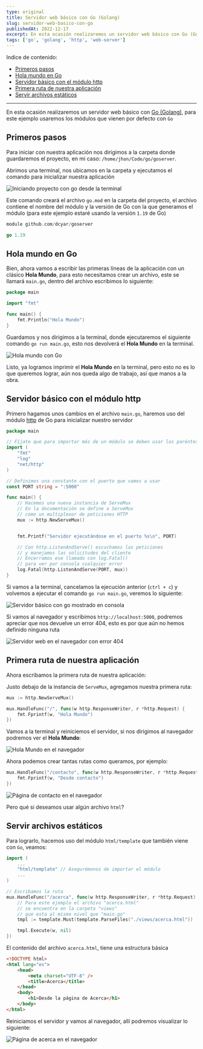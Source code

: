 ```yaml
---
type: original
title: Servidor web básico con Go (Golang)
slug: servidor-web-basico-con-go
publishedAt: 2022-12-17
excerpt: En esta ocasión realizaremos un servidor web básico con Go (Golang), para este ejemplo usaremos los módulos que vienen por defecto con Go
tags: ['go', 'golang', 'http', 'web-server']
---
```

Indice de contenido:
- [Primeros pasos](#primeros-pasos "Primeros pasos")
- [Hola mundo en Go](#hola-mundo-en-go "Hola mundo en Go")
- [Servidor básico con el módulo http](#servidor-básico-con-el-módulo-http "Servidor básico con el módulo http")
- [Primera ruta de nuestra aplicación](#primera-ruta-de-nuestra-aplicación "Primera ruta de nuestra aplicación")
- [Servir archivos estáticos](#servir-archivos-estáticos "Servir archivos estáticos")

---

En esta ocasión realizaremos un servidor web básico con <a href="https://go.dev/" target="_blank" title="Página de Golang" rel="nofollow noopener">Go (Golang)</a>, para este ejemplo usaremos los módulos que vienen por defecto con `Go`

## Primeros pasos

Para iniciar con nuestra aplicación nos dirigimos a la carpeta donde guardaremos el proyecto, en mi caso: `/home/jhon/Code/go/goserver`.

Abrimos una terminal, nos ubicamos en la carpeta y ejecutamos el comando para inicializar nuestra aplicación

![Iniciando proyecto con go desde la terminal](/images/go-crud-mongodb/go-mod-init.png "Iniciando proyecto con go desde la terminal")

Este comando creará el archivo `go.mod` en la carpeta del proyecto, el archivo contiene el nombre del módulo y la versión de Go con la que generamos el módulo (para este ejemplo estaré usando la versión `1.19` de Go)

```go
module github.com/dcyar/goserver

go 1.19
```

## Hola mundo en Go

Bien, ahora vamos a escribir las primeras líneas de la aplicación con un clásico **Hola Mundo**, para esto necesitamos crear un archivo, este se llamará `main.go`, dentro del archivo escribimos lo siguiente:

```go
package main

import "fmt"

func main() {
    fmt.Println("Hola Mundo")
}
```

Guardamos y nos dirigimos a la terminal, donde ejecutaremos el siguiente comando `go run main.go`, esto nos devolverá el **Hola Mundo** en la terminal.

![Hola mundo con Go](/images/go-crud-mongodb/hola-mundo.png "Hola mundo con Go")

Listo, ya logramos imprimir el **Hola Mundo** en la terminal, pero esto no es lo que queremos lograr, aún nos queda algo de trabajo, así que manos a la obra.

## Servidor básico con el módulo http

Primero hagamos unos cambios en el archivo `main.go`, haremos uso del módulo <a href="https://pkg.go.dev/net/http" target="_blank" title="Módulo http" rel="nofollow noopener">http</a> de Go para inicializar nuestro servidor

```go
package main

// Fíjate que para importar más de un módulo se deben usar los paréntesis
import (
	"fmt"
	"log"
	"net/http"
)

// Definimos una constante con el puerto que vamos a usar
const PORT string = ":5000"

func main() {
    // Hacemos una nueva instancia de ServeMux
    // En la documentación se define a ServeMux
    // como un multiplexor de peticiones HTTP
	mux := http.NewServeMux()


	fmt.Printf("Servidor ejecutándose en el puerto %s\n", PORT)

	// Con http.ListenAndServe() escuchamos las peticiones
	// y manejamos las solicitudes del cliente
	// Encerramos ese llamado con log.Fatal()
	// para ver por consola cualquier error
	log.Fatal(http.ListenAndServe(PORT, mux))
}
```

Si vamos a la terminal, cancelamos la ejecución anterior (`ctrl + c`) y volvemos a ejecutar el comando `go run main.go`, veremos lo siguiente:

![Servidor básico con go mostrado en consola](/images/go-crud-mongodb/basic-http.png "Servidor básico con go mostrado en consola")

Si vamos al navegador y escribimos `http://localhost:5000`, podremos apreciar que nos devuelve un error 404, esto es por que aún no hemos definido ninguna ruta

![Servidor web en el navegador con error 404](/images/go-crud-mongodb/basic-http-web.png "Servidor web en el navegador con error 404")

## Primera ruta de nuestra aplicación

Ahora escribamos la primera ruta de nuestra aplicación:

Justo debajo de la instancia de `ServeMux`, agregamos nuestra primera ruta:

```go
mux := http.NewServeMux()

mux.HandleFunc("/", func(w http.ResponseWriter, r *http.Request) {
    fmt.Fprintf(w, "Hola Mundo")
})
```

Vamos a la terminal y reiniciemos el servidor, si nos dirigimos al navegador podremos ver el **Hola Mundo**:

![Hola Mundo en el navegador](/images/go-crud-mongodb/hola-mundo-web.png "Hola Mundo en el navegador")

Ahora podemos crear tantas rutas como queramos, por ejemplo:

```go
mux.HandleFunc("/contacto", func(w http.ResponseWriter, r *http.Request) {
    fmt.Fprintf(w, "Desde contacto")
})
```

![Página de contacto en el navegador](/images/go-crud-mongodb/contacto-web.png "Página de contacto en el navegador")

Pero qué si deseamos usar algún archivo `html`?

## Servir archivos estáticos

Para lograrlo, hacemos uso del módulo `html/template` que también viene con `Go`, veamos:

```go
import (
	...
	"html/template" // Asegurémonos de importar el módulo
	...
)
```

```go
// Escribamos la ruta
mux.HandleFunc("/acerca", func(w http.ResponseWriter, r *http.Request) {
    // Para este ejemplo el archivo "acerca.html"
    // se encuentra en la carpeta "views"
    // que esta al mismo nivel que "main.go"
    tmpl := template.Must(template.ParseFiles("./views/acerca.html"))

    tmpl.Execute(w, nil)
})
```

El contenido del archivo `acerca.html`, tiene una estructura básica

```html
<!DOCTYPE html>
<html lang="es">
    <head>
        <meta charset="UTF-8" />
        <title>Acerca</title>
    </head>
    <body>
        <h1>Desde la página de Acerca</h1>
    </body>
</html>
```

Reiniciamos el servidor y vamos al navegador, allí podremos visualizar lo siguiente:

![Página de acerca en el navegador](/images/go-crud-mongodb/acerca-web.png "Página de acerca en el navegador")

<!-- Listo, en siguientes artículos estaremos viendo como enviar información al template, procesar formularios y almacenar registros en bases de datos como `MongoDb` o `Mysql`. -->
